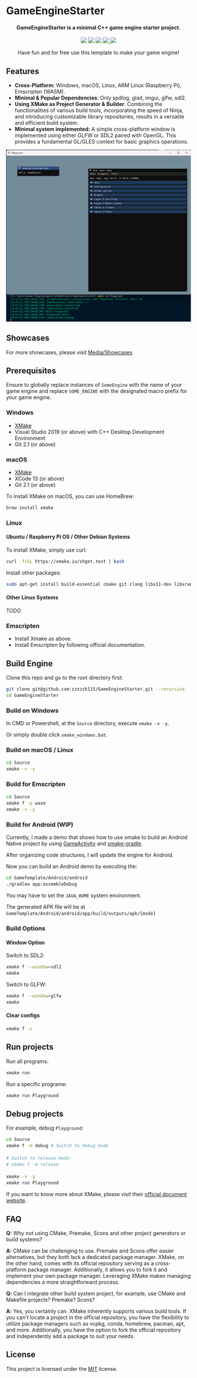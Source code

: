 # GameEngineStarter

<h4 align="center">
  <strong>GameEngineStarter</strong> is a minimal C++ game engine starter project. 
</h4>

<p align="center">
    <a href="https://github.com/zzxzzk115/GameEngineStarter/actions" alt="CI-Windows">
        <img src="https://img.shields.io/github/actions/workflow/status/zzxzzk115/GameEngineStarter/BuildWindows.yml?branch=master&label=CI-Windows&logo=github" /></a>
    <a href="https://github.com/zzxzzk115/GameEngineStarter/actions" alt="CI-Linux">
        <img src="https://img.shields.io/github/actions/workflow/status/zzxzzk115/GameEngineStarter/BuildLinux.yml?branch=master&label=CI-Linux&logo=github" /></a>
    <a href="https://github.com/zzxzzk115/GameEngineStarter/actions" alt="CI-MacOS">
        <img src="https://img.shields.io/github/actions/workflow/status/zzxzzk115/GameEngineStarter/BuildMacOS.yml?branch=master&label=CI-MacOS&logo=github" /></a>
    <a href="https://github.com/zzxzzk115/GameEngineStarter/issues" alt="GitHub Issues">
        <img src="https://img.shields.io/github/issues/zzxzzk115/GameEngineStarter">
    </a>
    <a href="https://github.com/zzxzzk115/GameEngineStarter/blob/master/LICENSE" alt="GitHub">
        <img src="https://img.shields.io/github/license/zzxzzk115/GameEngineStarter">
    </a>
</p>

<div align="center">
  Have fun and for free use this template to make your game engine!
</div>

## Features

- **Cross-Platform**: Windows, macOS, Linux, ARM Linux (Raspberry Pi), Emscripten (WASM).
- **Minimal & Popular Dependencies**: Only spdlog, glad, imgui, glfw, sdl2.
- **Using XMake as Project Generator & Builder**: Combining the functionalities of various build tools, incorporating the speed of Ninja, and introducing customizable library repositories, results in a versatile and efficient build system.
- **Minimal system implemented:** A simple cross-platform window is implemented using either GLFW or SDL2 paired with OpenGL. This provides a fundamental GL/GLES context for basic graphics operations.

![Windows GLFW OpenGL](./Media/Showcases/Windows_GLFW_OpenGL.png)

## Showcases

For more showcases, please visit [Media/Showcases](./Media/Showcases/README.md)

## Prerequisites

Ensure to globally replace instances of `SomeEngine` with the name of your game engine and replace `SOME_ENGINE` with the designated macro prefix for your game engine.

### Windows

- [XMake](https://github.com/xmake-io/xmake)
- Visual Studio 2019 (or above) with C++ Desktop Development Environment
- Git 2.1 (or above)

### macOS

- [XMake](https://github.com/xmake-io/xmake)
- XCode 13 (or above)
- Git 2.1 (or above)

To install XMake on macOS, you can use HomeBrew:

```bash
brew install xmake
```

### Linux

#### Ubuntu / Raspberry Pi OS / Other Debian Systems

To install XMake, simply use curl:

```bash
curl -fsSL https://xmake.io/shget.text | bash
```

Install other packages:

```bash
sudo apt-get install build-essential cmake git clang libx11-dev libxrandr-dev libxrender-dev libglvnd-dev libxinerama-dev libxcursor-dev libxi-dev
```

#### Other Linux Systems

TODO

### Emscripten

- Install Xmake as above.
- Install Emscripten by following official documentation.

## Build Engine

Clone this repo and go to the root directory first:

```bash
git clone git@github.com:zzxzzk115/GameEngineStarter.git --recursive
cd GameEngineStarter
```

### Build on Windows

In CMD or Powershell, at the `Source` directory, execute `xmake -v -y`.

Or simply double click `xmake_windows.bat`.

### Build on macOS / Linux

```bash
cd Source
xmake -v -y
```

### Build for Emscripten

```bash
cd Source
xmake f -p wasm
xmake -v -y
```

### Build for Android (WIP)

Currently, I made a demo that shows how to use xmake to build an Android Native project by using [GameActivity](https://developer.android.com/games/agdk/game-activity) and [xmake-gradle](https://github.com/xmake-io/xmake-gradle).

After organizing code structures, I will update the engine for Android.

Now you can build an Android demo by executing the:

```bash
cd GameTemplate/Android/android
./gradlew app:assembleDebug
```

You may have to set the `JAVA_HOME` system environment.

The generated APK file will be at `GameTemplate/Android/android/app/build/outputs/apk/{mode}`

### Build Options

#### Window Option

Switch to SDL2:

```bash
xmake f --window=sdl2
xmake
```

Switch to GLFW:

```bash
xmake f --window=glfw
xmake
```
#### Clear configs

```bash
xmake f -c
```

## Run projects

Run all programs:

```bash
xmake run
```

Run a specific programe:

```bash
xmake run Playground
```

## Debug projects

For example, debug `Playground`:

```bash
cd Source
xmake f -m debug # Switch to debug mode

# Switch to release mode:
# xmake f -m release

xmake -v -y
xmake run Playground
```

If you want to know more about XMake, please visit their [official document website](https://xmake.io/).

## FAQ

**Q:** Why not using CMake, Premake, Scons and other project generators or build systems?

**A:** CMake can be challenging to use. Premake and Scons offer easier alternatives, but they both lack a dedicated package manager. XMake, on the other hand, comes with its official repository serving as a cross-platform package manager. Additionally, it allows you to fork it and implement your own package manager. Leveraging XMake makes managing dependencies a more straightforward process.

**Q:** Can I integrate other build system project, for example, use CMake and Makefile projects? Premake? Scons?

**A:** Yes, you certainly can. XMake inherently supports various build tools. If you can't locate a project in the official repository, you have the flexibility to utilize package managers such as vcpkg, conda, homebrew, pacman, apt, and more. Additionally, you have the option to fork the official repository and independently add a package to suit your needs.

## License

This project is licensed under the [MIT](https://github.com/zzxzzk115/GameEngineStarter/blob/master/LICENSE) license.
